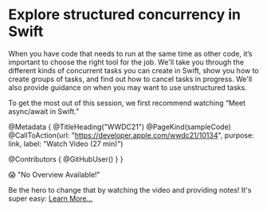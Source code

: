 # Explore structured concurrency in Swift

When you have code that needs to run at the same time as other code, it’s important to choose the right tool for the job. We'll take you through the different kinds of concurrent tasks you can create in Swift, show you how to create groups of tasks, and find out how to cancel tasks in progress. We'll also provide guidance on when you may want to use unstructured tasks.

To get the most out of this session, we first recommend watching “Meet async/await in Swift.”

@Metadata {
   @TitleHeading("WWDC21")
   @PageKind(sampleCode)
   @CallToAction(url: "https://developer.apple.com/wwdc21/10134", purpose: link, label: "Watch Video (27 min)")

   @Contributors {
      @GitHubUser(<replace this with your GitHub handle>)
   }
}

😱 "No Overview Available!"

Be the hero to change that by watching the video and providing notes! It's super easy:
 [Learn More…](https://wwdcnotes.github.io/WWDCNotes/documentation/wwdcnotes/contributing)
